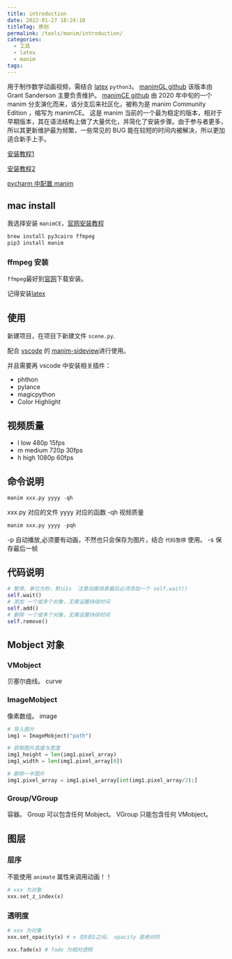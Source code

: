 ```yaml
---
title: introduction
date: 2022-01-27 18:24:10
titleTag: 原创
permalink: /tools/manim/introduction/
categories:
  - 工具
  - latex
  - manim
tags:
---
```

用于制作数学动画视频，需结合 [latex](01.简介.md#安装) `python3`。
[manimGL github](https://github.com/3b1b/manim)
该版本由 Grant Sanderson 主要负责维护。
[manimCE github](https://github.com/ManimCommunity/manim)
由 2020 年中旬的一个 manim 分支演化而来，该分支后来社区化，被称为是 manim Community Edition ，缩写为 manimCE。
这是 manim 当前的一个最为稳定的版本，相对于早期版本，其在语法结构上做了大量优化，并简化了安装步骤。由于参与者更多，所以其更新维护最为频繁，一些常见的 BUG 能在较短的时间内被解决，所以更加适合新手上手。


[安装教程1](https://blog.csdn.net/czt_666/article/details/125530819?spm=1001.2101.3001.6661.1&utm_medium=distribute.pc_relevant_t0.none-task-blog-2%7Edefault%7ECTRLIST%7ERate-1-125530819-blog-125443259.pc_relevant_multi_platform_whitelistv4eslandingrelevant&depth_1-utm_source=distribute.pc_relevant_t0.none-task-blog-2%7Edefault%7ECTRLIST%7ERate-1-125530819-blog-125443259.pc_relevant_multi_platform_whitelistv4eslandingrelevant&utm_relevant_index=1)

[安装教程2](https://blog.csdn.net/weixin_46236597/article/details/125443259)

[pycharm 中配置 manim](https://blog.csdn.net/qq_43039472/article/details/112972744)

## mac install
我选择安装 `manimCE`，[官网安装教程](https://docs.manim.community/en/stable/installation/macos.html)
```sh
brew install py3cairo ffmpeg
pip3 install manim
```
### ffmpeg 安装
`ffmpeg`最好到[官网](https://www.ffmpeg.org/download.html)下载安装。

记得安装[latex](01.简介.md#安装)

## 使用
新建项目，在项目下新建文件 `scene.py`.

配合 [vscode](../../vscode笔记/01.install.md) 的 [manim-sideview](../../vscode笔记/02.插件.md#manim-sideview)进行使用。

并且需要再 vscode 中安装相关插件：
- phthon
- pylance
- magicpython
- Color Highlight 
## 视频质量
- l
  low 480p 15fps
- m
  medium 720p 30fps
- h
  high 1080p 60fps

## 命令说明
```python
manim xxx.py yyyy -qh
```
xxx.py 对应的文件
yyyy 对应的函数
-qh 视频质量

```python
manim xxx.py yyyy -pqh
```
-p 自动播放,必须要有动画，不然也只会保存为图片，结合 `代码暂停` 使用。
-s 保存最后一帧

## 代码说明
```py
# 暂停，单位为秒，默认1s  注意动画场景最后必须添加一个 self.wait()
self.wait()
# 添加 一个或多个对象，无需设置持续时间
self.add()
# 删除 一个或多个对象，无需设置持续时间
self.remove()
```

## Mobject 对象
### VMobject
贝塞尔曲线。 curve
### ImageMobject
像素数组。 image
```py
# 导入图片
img1 = ImageMobject("path")

# 获取图片高度与宽度
img1_height = len(img1.pixel_array)
img1_width = len(img1.pixel_array[0])

# 删除一半图片
img1.pixel_array = img1.pixel_array[int(img1.pixel_array/2):]
```
### Group/VGroup
容器。
Group 可以包含任何 Mobject。
VGroup 只能包含任何 VMobject。

## 图层
### 层序
不能使用 `animate` 属性来调用动画！！
```py
# xxx 为对象
xxx.set_z_index(x)

```

### 透明度

```py
# xxx 为对象
xxx.set_opacity(x) # x 在0到1之间。 opacity 是绝对的

xxx.fade(x) # fade 为相对透明

```